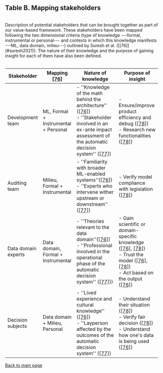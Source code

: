 ## Table B. Mapping stakeholders
<br>
Description of potential stakeholders that can be brought together as part of our value-based framework. These stakeholders have been mapped following the two dimensional criteria (type of knowledge ---formal, instrumental or personal--- and contexts in which this knowledge manifests ---ML, data domain, milieu---) outlined by Suresh et al. ([[76]](#suresh2021)). The nature of their knowledge and the purpose of gaining insight for each of them have also been defined. <br> <br>

| Stakeholder       | Mapping [[76]](references.md#suresh2021)  | Nature of knowledge  | Purpose of insight|
| ----------- | ---------------------------------------------------------  |------------------------------------------------------------------------------------------------------------------------------------------------------------------------------------------------ | ----------------------------------------------------------------------------------------------------------------------------------------------------------------------------------------------------------------------------------------------------------------------------------------------------------------------------------------------------------------------------------------------------------------------------------------------------------------------------------------------------------------------------------------------------------------------------------------------------------------------------------------------------------------------------------------------------------------------------------------------------------------------------------------------------------------- 
| Development team     | ML, Formal + Instrumental + Personal |    - ''Knowledge of the math behind the architecture'' ([[76]](references.md#suresh2021)) <br> - ''Stakeholder involved in an ex-ante impact assessment of the automatic decision system'' ([[77]](references.md#henin2021))|  - Ensure/improve product efficiency and debug ([[78]](references.md#barredoarrieta2020))  <br> - Research new functionalities ([[78]](references.md#barredoarrieta2020))    
Auditing team | Milieu, Formal + Instrumental | - ''Familiarity with broader ML-enabled systems''([[76]](references.md#suresh2021))<br> - ''Experts who intervene wither upstream or downstream'' ([[77]](references.md#henin2021))| - Verify model compliance with legislation ([[78]](references.md#barredoarrieta2020))
| Data domain experts | Data domain,  Formal + Instrumental |- ''Theories relevant to the data domain''([[76]](references.md#suresh2021)) <br> - ''Professional involved in the operational phase of the automatic decision system'' ([[77]](references.md#henin2021))) | - Gain scientific or domain-specific knowledge ([[76]](references.md#suresh2021), [[78]](references.md#barredoarrieta2020)) <br> - Trust the model ([[76]](references.md#suresh2021), [[78]](references.md#barredoarrieta2020)) <br> - Act based on the output ([[76]](references.md#suresh2021))
| Decision subjects | Data domain + Milieu, Personal | - ''Lived experience and cultural knowledge'' ([[76]](references.md#suresh2021))<br> - ''Layperson affected by the outcomes of the automatic decision system''  ([[77]](references.md#henin2021)) | - Understand their situation ([[78]](references.md#barredoarrieta2020)) <br> - Verify fair decision ([[78]](references.md#barredoarrieta2020))<br> - Understand how one's data is being used ([[76]](references.md#suresh2021))


[Back to main page](index.md)



